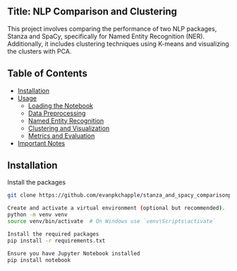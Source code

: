 ## Title: NLP Comparison and Clustering
This project involves comparing the performance of two NLP packages, Stanza and SpaCy, specifically for Named Entity Recognition (NER). Additionally, it includes clustering techniques using K-means and visualizing the clusters with PCA.

## Table of Contents
- [Installation](#installation)
- [Usage](#usage)
  - [Loading the Notebook](#loading-the-notebook)
  - [Data Preprocessing](#data-preprocessing)
  - [Named Entity Recognition](#named-entity-recognition)
  - [Clustering and Visualization](#clustering-and-visualization)
  - [Metrics and Evaluation](#metrics-and-evaluation)
- [Important Notes](#important-notes)

## Installation
Install the packages
```bash
git clone https://github.com/evanpkchapple/stanza_and_spacy_comparisonpip install -r requirements.txt

Create and activate a virtual environment (optional but recommended).
python -m venv venv
source venv/bin/activate  # On Windows use `venv\Scripts\activate`

Install the required packages
pip install -r requirements.txt

Ensure you have Jupyter Notebook installed
pip install notebook





